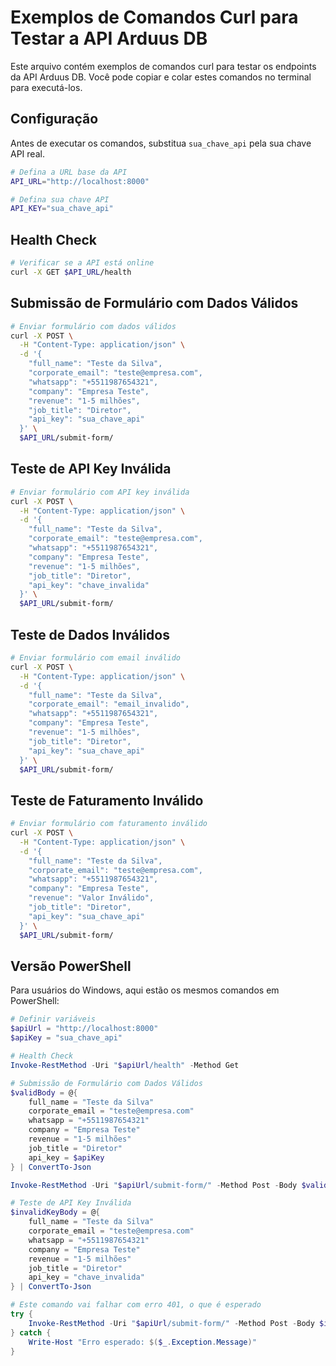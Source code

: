 # Exemplos de Comandos Curl para Testar a API Arduus DB

Este arquivo contém exemplos de comandos curl para testar os endpoints da API Arduus DB. Você pode copiar e colar estes comandos no terminal para executá-los.

## Configuração

Antes de executar os comandos, substitua `sua_chave_api` pela sua chave API real.

```bash
# Defina a URL base da API
API_URL="http://localhost:8000"

# Defina sua chave API
API_KEY="sua_chave_api"
```

## Health Check

```bash
# Verificar se a API está online
curl -X GET $API_URL/health
```

## Submissão de Formulário com Dados Válidos

```bash
# Enviar formulário com dados válidos
curl -X POST \
  -H "Content-Type: application/json" \
  -d '{
    "full_name": "Teste da Silva",
    "corporate_email": "teste@empresa.com",
    "whatsapp": "+5511987654321",
    "company": "Empresa Teste",
    "revenue": "1-5 milhões",
    "job_title": "Diretor",
    "api_key": "sua_chave_api"
  }' \
  $API_URL/submit-form/
```

## Teste de API Key Inválida

```bash
# Enviar formulário com API key inválida
curl -X POST \
  -H "Content-Type: application/json" \
  -d '{
    "full_name": "Teste da Silva",
    "corporate_email": "teste@empresa.com",
    "whatsapp": "+5511987654321",
    "company": "Empresa Teste",
    "revenue": "1-5 milhões",
    "job_title": "Diretor",
    "api_key": "chave_invalida"
  }' \
  $API_URL/submit-form/
```

## Teste de Dados Inválidos

```bash
# Enviar formulário com email inválido
curl -X POST \
  -H "Content-Type: application/json" \
  -d '{
    "full_name": "Teste da Silva",
    "corporate_email": "email_invalido",
    "whatsapp": "+5511987654321",
    "company": "Empresa Teste",
    "revenue": "1-5 milhões",
    "job_title": "Diretor",
    "api_key": "sua_chave_api"
  }' \
  $API_URL/submit-form/
```

## Teste de Faturamento Inválido

```bash
# Enviar formulário com faturamento inválido
curl -X POST \
  -H "Content-Type: application/json" \
  -d '{
    "full_name": "Teste da Silva",
    "corporate_email": "teste@empresa.com",
    "whatsapp": "+5511987654321",
    "company": "Empresa Teste",
    "revenue": "Valor Inválido",
    "job_title": "Diretor",
    "api_key": "sua_chave_api"
  }' \
  $API_URL/submit-form/
```

## Versão PowerShell

Para usuários do Windows, aqui estão os mesmos comandos em PowerShell:

```powershell
# Definir variáveis
$apiUrl = "http://localhost:8000"
$apiKey = "sua_chave_api"

# Health Check
Invoke-RestMethod -Uri "$apiUrl/health" -Method Get

# Submissão de Formulário com Dados Válidos
$validBody = @{
    full_name = "Teste da Silva"
    corporate_email = "teste@empresa.com"
    whatsapp = "+5511987654321"
    company = "Empresa Teste"
    revenue = "1-5 milhões"
    job_title = "Diretor"
    api_key = $apiKey
} | ConvertTo-Json

Invoke-RestMethod -Uri "$apiUrl/submit-form/" -Method Post -Body $validBody -ContentType "application/json"

# Teste de API Key Inválida
$invalidKeyBody = @{
    full_name = "Teste da Silva"
    corporate_email = "teste@empresa.com"
    whatsapp = "+5511987654321"
    company = "Empresa Teste"
    revenue = "1-5 milhões"
    job_title = "Diretor"
    api_key = "chave_invalida"
} | ConvertTo-Json

# Este comando vai falhar com erro 401, o que é esperado
try {
    Invoke-RestMethod -Uri "$apiUrl/submit-form/" -Method Post -Body $invalidKeyBody -ContentType "application/json"
} catch {
    Write-Host "Erro esperado: $($_.Exception.Message)"
}
``` 